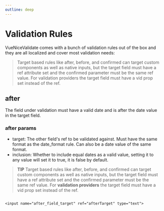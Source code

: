 ```yaml
---
outline: deep
---
```


# Validation Rules
VueNiceValidate comes with a bunch of validation rules out of the box and they are all localized and cover most validation needs:

>Target based rules like after, before, and confirmed can target custom components as well as native inputs, but the target field must have a ref attribute set and the confirmed parameter must be the same ref value. For validation providers the target field must have a vid prop set instead of the ref.

## after
The field under validation must have a valid date and is after the date value in the target field.

### after params
- target: The other field's ref to be validated against. Must have the same format as the date_format rule. Can also be a date value of the same format.
- inclusion: Whether to include equal dates as a valid value, setting it to any value will set it to true, it is false by default.


>**TIP**
Target based rules like after, before, and confirmed can target custom components as well as native inputs, but the target field must have a ref attribute set and the confirmed parameter must be the same ref value. For **validation providers** the target field must have a vid prop set instead of the ref.
```<input v-validate="'date_format:dd/MM/yyyy|after:afterTarget'" name="after_field" type="text">

<input name="after_field_target" ref="afterTarget" type="text">
```